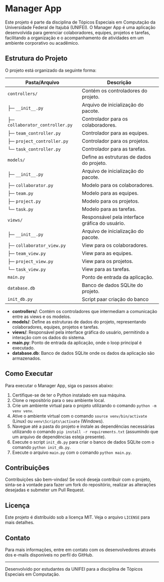 # Manager App

Este projeto é parte da disciplina de Tópicos Especiais em Computação da Universidade Federal de Itajubá (UNIFEI). O Manager App é uma aplicação desenvolvida para gerenciar colaboradores, equipes, projetos e tarefas, facilitando a organização e o acompanhamento de atividades em um ambiente corporativo ou acadêmico.

## Estrutura do Projeto

O projeto está organizado da seguinte forma:

| Pasta/Arquivo                     | Descrição                                      |
|-----------------------------------|------------------------------------------------|
| `controllers/`                    | Contém os controladores do projeto.            |
| ├─ `__init__.py`                  | Arquivo de inicialização do pacote.            |
| ├─ `collaborator_controller.py`   | Controlador para os colaboradores.             |
| ├─ `team_controller.py`           | Controlador para as equipes.                   |
| ├─ `project_controller.py`        | Controlador para os projetos.                  |
| └─ `task_controller.py`           | Controlador para as tarefas.                   |
| `models/`                         | Define as estruturas de dados do projeto.      |
| ├─ `__init__.py`                  | Arquivo de inicialização do pacote.            |
| ├─ `collaborator.py`              | Modelo para os colaboradores.                  |
| ├─ `team.py`                      | Modelo para as equipes.                        |
| ├─ `project.py`                   | Modelo para os projetos.                       |
| └─ `task.py`                      | Modelo para as tarefas.                        |
| `views/`                          | Responsável pela interface gráfica do usuário. |
| ├─ `__init__.py`                  | Arquivo de inicialização do pacote.            |
| ├─ `collaborator_view.py`         | View para os colaboradores.                    |
| ├─ `team_view.py`                 | View para as equipes.                          |
| ├─ `project_view.py`              | View para os projetos.                         |
| └─ `task_view.py`                 | View para as tarefas.                          |
| `main.py`                         | Ponto de entrada da aplicação.                 |
| `database.db`                     | Banco de dados SQLite do projeto.              |
| `init_db.py`                      | Script paar criação do banco                   |

- **controllers/**: Contém os controladores que intermediam a comunicação entre as views e os modelos.
- **models/**: Define as estruturas de dados do projeto, representando colaboradores, equipes, projetos e tarefas.
- **views/**: Responsável pela interface gráfica do usuário, permitindo a interação com os dados do sistema.
- **main.py**: Ponto de entrada da aplicação, onde o loop principal é executado.
- **database.db**: Banco de dados SQLite onde os dados da aplicação são armazenados.

## Como Executar

Para executar o Manager App, siga os passos abaixo:

1. Certifique-se de ter o Python instalado em sua máquina.
2. Clone o repositório para o seu ambiente local.
3. Crie um ambiente virtual para o projeto utilizando o comando `python -m venv venv`.
4. Ative o ambiente virtual com o comando `source venv/bin/activate` (Linux) ou `venv\Scripts\activate` (Windows).
5. Navegue até a pasta do projeto e instale as dependências necessárias utilizando o comando `pip install -r requirements.txt` (assumindo que um arquivo de dependências esteja presente).
6. Execute o script `init_db.py` para criar o banco de dados SQLite com o comando `python init_db.py`.
7. Execute o arquivo `main.py` com o comando `python main.py`.

## Contribuições

Contribuições são bem-vindas! Se você deseja contribuir com o projeto, sinta-se à vontade para fazer um fork do repositório, realizar as alterações desejadas e submeter um Pull Request.

## Licença

Este projeto é distribuído sob a licença MIT. Veja o arquivo `LICENSE` para mais detalhes.

## Contato

Para mais informações, entre em contato com os desenvolvedores através dos e-mails disponíveis no perfil do GitHub.

---

Desenvolvido por estudantes da UNIFEI para a disciplina de Tópicos Especiais em Computação.
